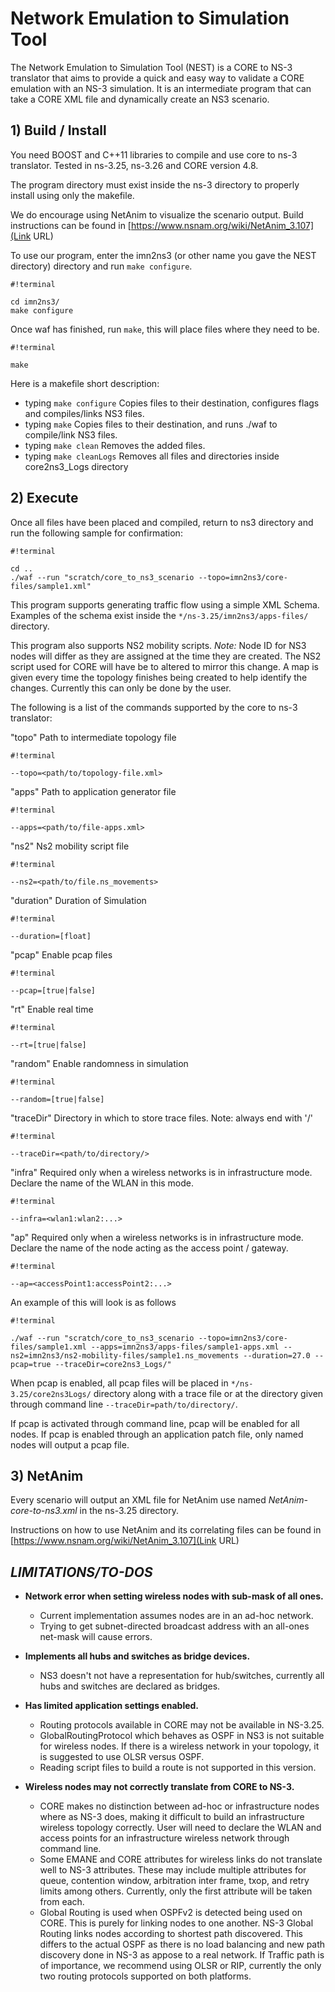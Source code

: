 # Network Emulation to Simulation Tool #
The Network Emulation to Simulation Tool (NEST) is a CORE to NS-3 translator that aims to provide a quick and easy way to validate a CORE emulation with an NS-3 simulation. 
It is an intermediate program that can take a CORE XML file and dynamically create an NS3 scenario.

## 1) Build / Install ##

You need BOOST and C++11 libraries to compile and use core to ns-3 translator.
Tested in ns-3.25, ns-3.26 and CORE version 4.8.

The program directory must exist inside the ns-3 directory to properly install using only the makefile.

We do encourage using NetAnim to visualize the scenario output. Build instructions can be found in
[https://www.nsnam.org/wiki/NetAnim_3.107](Link URL)

To use our program, enter the imn2ns3 (or other name you gave the NEST directory) directory and run `make configure`.

```
#!terminal

cd imn2ns3/
make configure
```


Once waf has finished, run `make`, this will place files where they need to be.
```
#!terminal

make
```

Here is a makefile short description:
 
* typing `make configure` Copies files to their destination, configures flags and compiles/links NS3 files.
* typing `make`           Copies files to their destination, and runs ./waf to compile/link NS3 files.
* typing `make clean`     Removes <some of> the added files.
* typing `make cleanLogs` Removes all files and directories inside core2ns3_Logs directory

## 2) Execute ##

Once all files have been placed and compiled, return to ns3 directory and run
the following sample for confirmation:

```
#!terminal

cd ..
./waf --run "scratch/core_to_ns3_scenario --topo=imn2ns3/core-files/sample1.xml"
```

This program supports generating traffic flow using a simple XML Schema.
Examples of the schema exist inside the `*/ns-3.25/imn2ns3/apps-files/` directory.

This program also supports NS2 mobility scripts.
*Note:* Node ID for NS3 nodes will differ as they are assigned at the time they are
created. The NS2 script used for CORE will have be to altered to mirror this change.
A map is given every time the topology finishes being created to help identify the changes.
Currently this can only be done by the user.

The following is a list of the commands supported by the core to ns-3 translator:

"topo" Path to intermediate topology file

```
#!terminal

--topo=<path/to/topology-file.xml>
```

"apps" Path to application generator file

```
#!terminal

--apps=<path/to/file-apps.xml>
```

"ns2" Ns2 mobility script file

```
#!terminal

--ns2=<path/to/file.ns_movements>
```

"duration" Duration of Simulation

```
#!terminal

--duration=[float]
```

"pcap" Enable pcap files

```
#!terminal

--pcap=[true|false]
```

"rt" Enable real time

```
#!terminal

--rt=[true|false]
```

"random" Enable randomness in simulation

```
#!terminal

--random=[true|false]
```

"traceDir" Directory in which to store trace files. Note: always end with '/'

```
#!terminal

--traceDir=<path/to/directory/>
```

"infra" Required only when a wireless networks is in infrastructure mode.
        Declare the name of the WLAN in this mode.
```
#!terminal

--infra=<wlan1:wlan2:...>
```

"ap" Required only when a wireless networks is in infrastructure mode.
     Declare the name of the node acting as the access point / gateway.
```
#!terminal

--ap=<accessPoint1:accessPoint2:...>
```


An example of this will look is as follows
```
#!terminal

./waf --run "scratch/core_to_ns3_scenario --topo=imn2ns3/core-files/sample1.xml --apps=imn2ns3/apps-files/sample1-apps.xml --ns2=imn2ns3/ns2-mobility-files/sample1.ns_movements --duration=27.0 --pcap=true --traceDir=core2ns3_Logs/"
```

When pcap is enabled, all pcap files will be placed in `*/ns-3.25/core2ns3Logs/` directory along with a trace file 
or at the directory given through command line `--traceDir=path/to/directory/`.

If pcap is activated through command line, pcap will be enabled for all nodes.
If pcap is enabled through an application patch file, only named nodes will output a pcap file.

## 3) NetAnim ##

Every scenario will output an XML file for NetAnim use named *NetAnim-core-to-ns3.xml* in the ns-3.25 directory.

Instructions on how to use NetAnim and its correlating files can be found in 
[https://www.nsnam.org/wiki/NetAnim_3.107](Link URL)

## ***LIMITATIONS/TO-DOS*** ##

* **Network error when setting wireless nodes with sub-mask of all ones.**
    - Current implementation assumes nodes are in an ad-hoc network.
    - Trying to get subnet-directed broadcast address with an all-ones net-mask will
      cause errors.

* **Implements all hubs and switches as bridge devices.**
    - NS3 doesn't not have a representation for hub/switches, currently
      all hubs and switches are declared as bridges.

* **Has limited application settings enabled.**
    - Routing protocols available in CORE may not be available in NS-3.25.
    - GlobalRoutingProtocol which behaves as OSPF in NS3 is not suitable for wireless
      nodes. If there is a wireless network in your topology, it is suggested to use OLSR
      versus OSPF.
    - Reading script files to build a route is not supported in this version.

* **Wireless nodes may not correctly translate from CORE to NS-3.**
    - CORE makes no distinction between ad-hoc or infrastructure nodes where as
      NS-3 does, making it difficult to build an infrastructure wireless topology correctly.
      User will need to declare the WLAN and access points for an infrastructure wireless 
      network through command line.
    - Some EMANE and CORE attributes for wireless links do not translate well to NS-3
      attributes. These may include multiple attributes for queue, contention window,
      arbitration inter frame, txop, and retry limits among others. Currently, only the 
      first attribute will be taken from each.
    - Global Routing is used when OSPFv2 is detected being used on CORE. This is purely for
      linking nodes to one another. NS-3 Global Routing links nodes according to shortest path
      discovered. This differs to the actual OSPF as there is no load balancing and new path
      discovery done in NS-3 as appose to a real network. If Traffic path is of importance,
      we recommend using OLSR or RIP, currently the only two routing protocols supported on
      both platforms.
